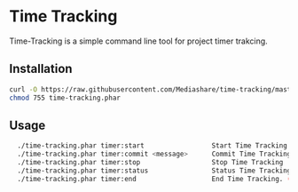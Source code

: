 # Time Tracking
Time-Tracking is a simple command line tool for project timer trakcing.
## Installation
```bash
curl -O https://raw.githubusercontent.com/Mediashare/time-tracking/master/time-tracking.phar
chmod 755 time-tracking.phar
```
## Usage
```bash
  ./time-tracking.phar timer:start                 Start Time Tracking
  ./time-tracking.phar timer:commit <message>      Commit Time Tracking
  ./time-tracking.phar timer:stop                  Stop Time Tracking
  ./time-tracking.phar timer:status                Status Time Tracking
  ./time-tracking.phar timer:end                   End Time Tracking. (Archive session)
```
